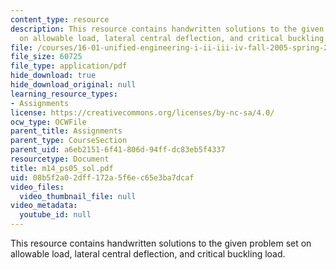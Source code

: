 ```yaml
---
content_type: resource
description: This resource contains handwritten solutions to the given problem set
  on allowable load, lateral central deflection, and critical buckling load.
file: /courses/16-01-unified-engineering-i-ii-iii-iv-fall-2005-spring-2006/08b5f2a02dff172a5f6ec65e3ba7dcaf_m14_ps05_sol.pdf
file_size: 60725
file_type: application/pdf
hide_download: true
hide_download_original: null
learning_resource_types:
- Assignments
license: https://creativecommons.org/licenses/by-nc-sa/4.0/
ocw_type: OCWFile
parent_title: Assignments
parent_type: CourseSection
parent_uid: a6eb2151-6f41-806d-94ff-dc83eb5f4337
resourcetype: Document
title: m14_ps05_sol.pdf
uid: 08b5f2a0-2dff-172a-5f6e-c65e3ba7dcaf
video_files:
  video_thumbnail_file: null
video_metadata:
  youtube_id: null
---
```

This resource contains handwritten solutions to the given problem set on allowable load, lateral central deflection, and critical buckling load.